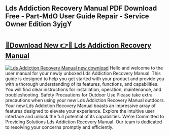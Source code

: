 ## Lds Addiction Recovery Manual PDF Download Free - Part-MdO User Guide Repair - Service Owner Edition 3yjgY

# <h2><a href="http://bc314.oget.top/?id=Lds+Addiction+Recovery+Manual">🔗Download New 👉🔴 Lds Addiction Recovery Manual</a></h2>

[![Lds Addiction Recovery Manual new download](https://i.imgur.com/5g1atiW.png)](http://bc314.oget.top/?id=Lds+Addiction+Recovery+Manual)
Hello and welcome to the user manual for your newly unboxed Lds Addiction Recovery Manual. This guide is designed to help you get started with your product and provide you with a thorough understanding of its features, functions, and capabilities. You will find clear instructions for installation, operation, maintenance, and troubleshooting. Safety Precautions for Outdoor Use Please take extra precautions when using your new Lds Addiction Recovery Manual outdoors. Your new Lds Addiction Recovery Manual boasts an impressive array of features designed to elevate your experience. Explore the intuitive user interface and unlock the full potential of its capabilities. We're Committed to Providing Solutions Lds Addiction Recovery Manual. Our team is dedicated to resolving your concerns promptly and efficiently.
